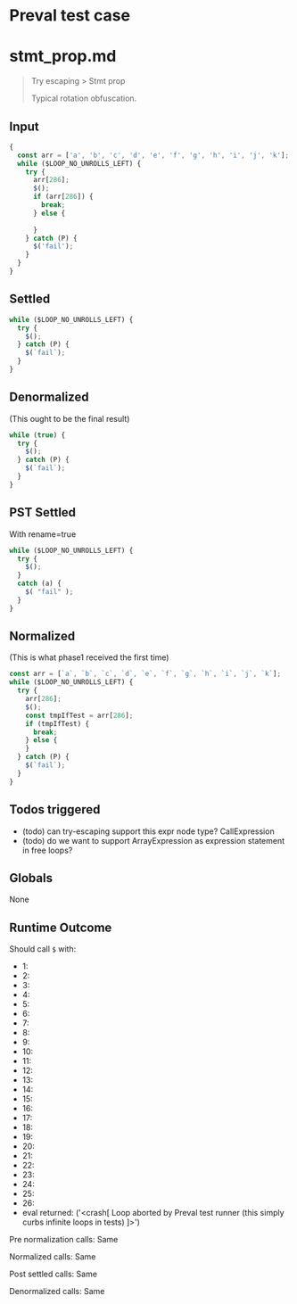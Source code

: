 # Preval test case

# stmt_prop.md

> Try escaping > Stmt prop
>
> Typical rotation obfuscation.

## Input

`````js filename=intro
{
  const arr = ['a', 'b', 'c', 'd', 'e', 'f', 'g', 'h', 'i', 'j', 'k'];
  while ($LOOP_NO_UNROLLS_LEFT) {
    try {
      arr[286];
      $();
      if (arr[286]) {
        break;
      } else {
        
      }
    } catch (P) {
      $('fail');
    }
  }
}
`````


## Settled


`````js filename=intro
while ($LOOP_NO_UNROLLS_LEFT) {
  try {
    $();
  } catch (P) {
    $(`fail`);
  }
}
`````


## Denormalized
(This ought to be the final result)

`````js filename=intro
while (true) {
  try {
    $();
  } catch (P) {
    $(`fail`);
  }
}
`````


## PST Settled
With rename=true

`````js filename=intro
while ($LOOP_NO_UNROLLS_LEFT) {
  try {
    $();
  }
  catch (a) {
    $( "fail" );
  }
}
`````


## Normalized
(This is what phase1 received the first time)

`````js filename=intro
const arr = [`a`, `b`, `c`, `d`, `e`, `f`, `g`, `h`, `i`, `j`, `k`];
while ($LOOP_NO_UNROLLS_LEFT) {
  try {
    arr[286];
    $();
    const tmpIfTest = arr[286];
    if (tmpIfTest) {
      break;
    } else {
    }
  } catch (P) {
    $(`fail`);
  }
}
`````


## Todos triggered


- (todo) can try-escaping support this expr node type? CallExpression
- (todo) do we want to support ArrayExpression as expression statement in free loops?


## Globals


None


## Runtime Outcome


Should call `$` with:
 - 1: 
 - 2: 
 - 3: 
 - 4: 
 - 5: 
 - 6: 
 - 7: 
 - 8: 
 - 9: 
 - 10: 
 - 11: 
 - 12: 
 - 13: 
 - 14: 
 - 15: 
 - 16: 
 - 17: 
 - 18: 
 - 19: 
 - 20: 
 - 21: 
 - 22: 
 - 23: 
 - 24: 
 - 25: 
 - 26: 
 - eval returned: ('<crash[ Loop aborted by Preval test runner (this simply curbs infinite loops in tests) ]>')

Pre normalization calls: Same

Normalized calls: Same

Post settled calls: Same

Denormalized calls: Same

